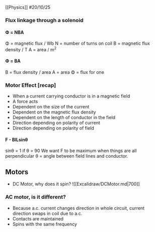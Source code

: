 [[Physics]]
#20/10/25
### Flux linkage through a solenoid
#### Φ = NBA
Φ = magnetic flux / Wb
N = number of turns on coil
B = magnetic flux density / T
A = area / m$^2$
#### Φ = BA
B = flux density / area
A = area
Φ = flux for one
### Motor Effect \[recap]
- When a current carrying conductor is in a magnetic field 
- A force acts
- Dependent on the size of the current
- Dependent on the magnetic flux density
- Dependent on the length of conductor in the field
- Direction depending on polarity of current
- Direction depending on polarity of field
#### F - BILsinθ
sinθ = 1 if θ = 90
We want F to be maximum when things are all perpendicular
θ = angle between field lines and conductor.
## Motors
- DC Motor, why does it spin?
![[Excalidraw/DCMotor.md|700]]
### AC motor, is it different?
- Because a.c. current changes direction in whole circuit, current direction swaps in coil due to a.c.
- Contacts are maintained
- Spins with the same frequency